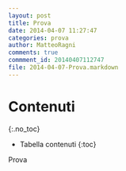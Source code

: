 ```yaml
---
layout: post
title: Prova
date: 2014-04-07 11:27:47
categories: prova
author: MatteoRagni
comments: true
commment_id: 20140407112747
file: 2014-04-07-Prova.markdown
---
```


# Contenuti
{:.no_toc}

 * Tabella contenuti
{:toc}

Prova
